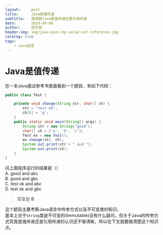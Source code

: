 ```yaml
---
layout:     post
title:      Java是值传递
subtitle:   搞清楚Java是值传递还是引用传递
date:       2019-09-04
author:     招文桃
header-img: img/java-pass-by-value-not-reference.jpg
catalog: true
tags:
    - Java拾遗
---
```


# Java是值传递

在一本Java面试参考书里面看到一个题目，有如下代码：
```java
public class Test {

    private void change(String str, char[] ch) {
        str = "test ok";
        ch[0] = 'g';
    }
    public static void main(String[] args) {
        String str = new String("good");
        char[] ch = {'a', 'b', 'c'};
        Test ex = new Test();
        ex.change(str, ch);
        System.out.print(str + " and ");
        System.out.print(ch);
    }
}
```
问上面程序运行的结果是（）  
A. good and abc  
B. good and gbc  
C. test ok and abc  
D. test ok and gbc  
> 答案是 **B**

这个题目主要考察Java语言中传参方式以及不可变类的知识。  
基本上对于`String`类是不可变的(Immutable)没有什么疑问，但关于Java的传参方式究竟是值传递还是引用传递的认识还不够清晰，所以在下文就要搞清楚这个知识点。
